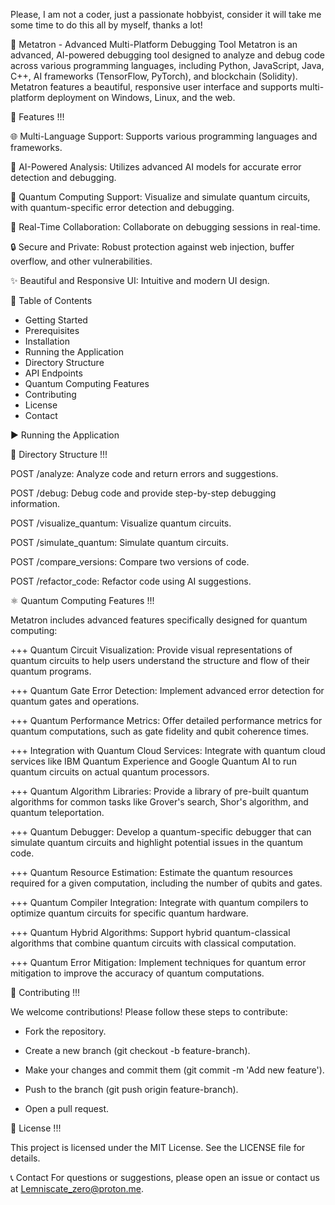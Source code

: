Please, I am not a coder, just a passionate hobbyist, consider it will take me some time to do this all by myself, thanks a lot!

🧠 Metatron - Advanced Multi-Platform Debugging Tool
Metatron is an advanced, AI-powered debugging tool designed to analyze and debug code across various programming languages, including Python, JavaScript, Java, C++, AI frameworks (TensorFlow, PyTorch), and blockchain (Solidity). Metatron features a beautiful, responsive user interface and supports multi-platform deployment on Windows, Linux, and the web.


🚀 Features !!!

🌐 Multi-Language Support: Supports various programming languages and frameworks.

🧠 AI-Powered Analysis: Utilizes advanced AI models for accurate error detection and debugging.

🔮 Quantum Computing Support: Visualize and simulate quantum circuits, with quantum-specific error detection and debugging.

🤝 Real-Time Collaboration: Collaborate on debugging sessions in real-time.

🔒 Secure and Private: Robust protection against web injection, buffer overflow, and other vulnerabilities.

✨ Beautiful and Responsive UI: Intuitive and modern UI design.

📖 Table of Contents

- Getting Started
- Prerequisites
- Installation
- Running the Application
- Directory Structure
- API Endpoints
- Quantum Computing Features
- Contributing
- License
- Contact

▶️ Running the Application


📁 Directory Structure !!! 

POST /analyze: Analyze code and return errors and suggestions.

POST /debug: Debug code and provide step-by-step debugging information.

POST /visualize_quantum: Visualize quantum circuits.

POST /simulate_quantum: Simulate quantum circuits.

POST /compare_versions: Compare two versions of code.

POST /refactor_code: Refactor code using AI suggestions.

⚛️ Quantum Computing Features !!!

Metatron includes advanced features specifically designed for quantum computing:

+++ Quantum Circuit Visualization: Provide visual representations of quantum circuits to help users understand the structure and flow of their quantum programs.

+++ Quantum Gate Error Detection: Implement advanced error detection for quantum gates and operations.

+++ Quantum Performance Metrics: Offer detailed performance metrics for quantum computations, such as gate fidelity and qubit coherence times.

+++ Integration with Quantum Cloud Services: Integrate with quantum cloud services like IBM Quantum Experience and Google Quantum AI to run quantum circuits on actual quantum processors.

+++ Quantum Algorithm Libraries: Provide a library of pre-built quantum algorithms for common tasks like Grover's search, Shor's algorithm, and quantum teleportation.

+++ Quantum Debugger: Develop a quantum-specific debugger that can simulate quantum circuits and highlight potential issues in the quantum code.

+++ Quantum Resource Estimation: Estimate the quantum resources required for a given computation, including the number of qubits and gates.

+++ Quantum Compiler Integration: Integrate with quantum compilers to optimize quantum circuits for specific quantum hardware.

+++ Quantum Hybrid Algorithms: Support hybrid quantum-classical algorithms that combine quantum circuits with classical computation.

+++ Quantum Error Mitigation: Implement techniques for quantum error mitigation to improve the accuracy of quantum computations.

🤝 Contributing !!!

We welcome contributions! Please follow these steps to contribute:

- Fork the repository.

- Create a new branch (git checkout -b feature-branch).

- Make your changes and commit them (git commit -m 'Add new feature').

- Push to the branch (git push origin feature-branch).

- Open a pull request.

📜 License !!!

This project is licensed under the MIT License. See the LICENSE file for details.

📞 Contact
For questions or suggestions, please open an issue or contact us at Lemniscate_zero@proton.me.

